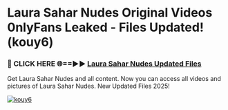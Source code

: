 # Laura Sahar Nudes Original Videos 0nlyFans Leaked - Files Updated! (kouy6)

<h3>🔴 CLICK HERE 🌐==►► <a href="https://tinyurl.com/52m3yx9h" rel="nofollow">Laura Sahar Nudes Updated Files</a></h3>

Get Laura Sahar Nudes and all content. Now you can access all videos and pictures of Laura Sahar Nudes. New Updated Files 2025!

[![kouy6](https://i.imgur.com/TnHtlc8.gif)](https://tinyurl.com/52m3yx9h)
